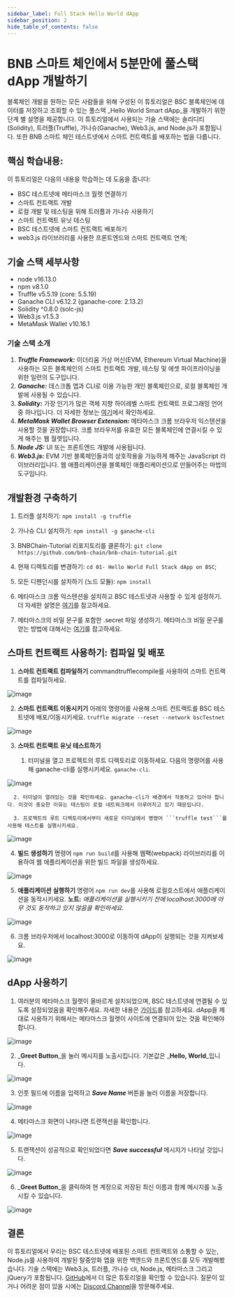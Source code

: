 ```yaml
---
sidebar_label: Full Stack Hello World dApp
sidebar_position: 2
hide_table_of_contents: false
---
```


# BNB 스마트 체인에서 5분만에 풀스택 dApp 개발하기

블록체인 개발을 원하는 모든 사람들을 위해 구성된 이 튜토리얼은 BSC 블록체인에 데이터를 저장하고 조회할 수 있는 풀스택 _Hello World Smart dApp_을 개발하기 위한 단계 별 설명을 제공합니다. 이 튜토리얼에서 사용되는 기술 스택에는 솔리디티(Solidity), 트러플(Truffle), 가나슈(Ganache), Web3.js, and Node.js가 포함됩니다. 또한 BNB 스마트 체인 테스트넷에서 스마트 컨트랙트를 배포하는 법을 다룹니다.

## **핵심 학습내용:**

이 튜토리얼은 다음의 내용을 학습하는 데 도움을 줍니다:

- BSC 테스트넷에 메타마스크 월렛 연결하기
- 스마트 컨트랙트 개발
- 로컬 개발 및 테스팅을 위해 트러플과 가나슈 사용하기
- 스마트 컨트랙트 유닛 테스팅
- BSC 테스트넷에 스마트 컨트랙트 배포하기
- web3.js 라이브러리를 사용한 프론트엔드와 스마트 컨트랙트 연계;

## 기술 스택 세부사항

- node v16.13.0
- npm v8.1.0
- Truffle v5.5.19 (core: 5.5.19)
- Ganache CLI v6.12.2 (ganache-core: 2.13.2)
- Solidity ^0.8.0 (solc-js)
- Web3.js v1.5.3
- MetaMask Wallet v10.16.1

### 기술 스택 소개

1. _**Truffle Framework:**_ 이더리움 가상 머신(EVM, Ethereum Virtual Machine)을 사용하는 모든 블록체인의 스마트 컨트랙트 개발, 테스팅 및 에셋 파이프라이닝을 위한 일련의 도구입니다.
2. _**Ganache:**_ 데스크톱 앱과 CLI로 이용 가능한 개인 블록체인으로, 로컬 블록체인 개발에 사용될 수 있습니다.
3. _**Solidity:**_ 가장 인기가 많은 객체 지향 하이레벨 스마트 컨트랙트 프로그래밍 언어 중 하나입니다. 더 자세한 정보는 [여기](https://docs.soliditylang.org/en/v0.8.15/)에서 확인하세요.
4. _**MetaMask Wallet Browser Extension:**_ 메타마스크 크롬 브라우저 익스텐션을 사용할 것을 권장합니다. 크롬 브라우저를 유효한 모든 블록체인에 연결시킬 수 있게 해주는 웹 월렛입니다.
5. _**Node JS:**_ UI 또는 프론트엔드 개발에 사용됩니다.
6. _**Web3.js:**_ EVM 기반 블록체인들과의 상호작용을 가능하게 해주는 JavaScript 라이브러리입니다. 웹 애플리케이션을 블록체인 애플리케이션으로 만들어주는 마법의 도구입니다.

## **개발환경 구축하기**

1. 트러플 설치하기: ```npm install -g truffle```

2. 가나슈 CLI 설치하기: ```npm install -g ganache-cli```

3. BNBChain-Tutorial 리포지토리를 클론하기: ```git clone https://github.com/bnb-chain/bnb-chain-tutorial.git```

4. 현재 디렉토리를 변경하기: ```cd 01- Hello World Full Stack dApp on BSC```;

5. 모든 디펜던시를 설치하기 (노드 모듈): ```npm install```

6. 메타마스크 크롬 익스텐션을 설치하고 BSC 테스트넷과 사용할 수 있게 설정하기. 더 자세한 설명은 [여기](https://academy.binance.com/en/articles/connecting-metamask-to-binance-smart-chain)를 참고하세요.

7. 메타마스크의 비밀 문구를 포함한 .secret 파일 생성하기. 메타마스크 비밀 문구를 얻는 방법에 대해서는 [여기](https://metamask.zendesk.com/hc/en-us/articles/360015290032-How-to-reveal-your-Secret-Recovery-Phrase)를 참고하세요.

## **스마트 컨트랙트 사용하기: 컴파일 및 배포**

1. **스마트 컨트랙트 컴파일하기** commandtrufflecompile를 사용하여 스마트 컨트랙트를 컴파일하세요.

![image](https://user-images.githubusercontent.com/93580180/177171360-8066812a-a309-43c9-b2df-f5a1fedcdcd2.png)

2. **스마트 컨트랙트 이동시키기** 아래의 명령어를 사용해 스마트 컨트랙트를 BSC 테스트넷에 배포/이동시키세요. ```truffle migrate --reset --network bscTestnet```

![image](https://user-images.githubusercontent.com/93580180/177171461-f92f9f2a-17cb-43e2-bcca-cdd69eb6a9ff.png)


3. **스마트 컨트랙트 유닛 테스트하기**

      1. 터미널을 열고 프로젝트의 루트 디렉토리로 이동하세요. 다음의 명령어를 사용해 ganache-cli를 실행시키세요. ``ganache-cli``.

![image](https://user-images.githubusercontent.com/93580180/177171537-8a77135e-9750-4800-aa4f-918b7b82dc43.png)

      2. 터미널이 열려있는 것을 확인하세요. ganache-cli가 배경에서 작동하고 있어야 합니다. 이것이 중요한 이유는 테스팅이 로컬 네트워크에서 이루어지고 있기 때문입니다.

      3. 프로젝트의 루트 디렉토리에서부터 새로운 터미널에서 명령어 ```truffle test```를 사용해 테스트를 실행시키세요.

![image](https://user-images.githubusercontent.com/93580180/177171621-f884d615-e65e-46fb-9e3d-edaa9a8c26bf.png)

4. **빌드 생성하기** 명령어 ```npm run build```를 사용해 웹팩(webpack) 라이브러리를 이용하여 웹 애플리케이션을 위한 빌드 파일을 생성하세요.

![image](https://user-images.githubusercontent.com/93580180/177171669-b8bd829f-81ec-45ec-951a-c9920ef2c1b3.png)

5. **애플리케이션 실행하기** 명령어 ```npm run dev```를 사용해 로컬호스트에서 애플리케이션을 동작시키세요. **노트:** _애플리케이션을 실헹시키기 전에 localhost:3000에 아무 것도 동작하고 있지 않음을 확인하세요._

![image](https://user-images.githubusercontent.com/93580180/177171781-2a2eba8c-eea9-4af5-8b02-fc9bdd88e9d6.png)

6. 크롬 브라우저에서 localhost:3000로 이동하여 dApp이 실행되는 것을 지켜보세요.

![image](https://user-images.githubusercontent.com/93580180/177171856-abaf323d-c35c-4d3a-bfd0-ec1270fa333e.png)

## **dApp 사용하기**

1. 여러분의 메타마스크 월렛이 올바르게 설치되었으며, BSC 테스트넷에 연결될 수 있도록 설정되었음을 확인해주세요. 자세한 내용은 [가이드](https://academy.binance.com/en/articles/connecting-metamask-to-binance-smart-chain)를 참고하세요. dApp을 제대로 사용하기 위해서는 메타마스크 월렛이 사이트에 연결되어 있는 것을 확인해야 합니다.

![image](https://user-images.githubusercontent.com/93580180/177172042-75583f4d-588e-49c0-9e13-ef13bf53610d.png)

2. _**Greet Button**_을 눌러 메시지를 노출시킵니다. 기본값은 _**Hello, World**_입니다.

![image](https://user-images.githubusercontent.com/93580180/177172075-f19f48e4-2802-4bc0-8017-5febd412c06a.png)

3. 인풋 필드에 이름을 입력하고 _**Save Name**_ 버튼을 눌러 이름을 저장합니다.

![image](https://user-images.githubusercontent.com/93580180/177172100-eb80c577-2898-47cf-8b57-89b0e478c765.png)

4. 메타마스크 화면이 나타나면 트랜잭션을 확인합니다.

![image](https://user-images.githubusercontent.com/93580180/177172154-5662d3ae-9039-4034-81cf-e90d2b427ec2.png)

5. 트랜잭션이 성공적으로 확인되었다면 _**Save successful**_ 메시지가 나타날 것입니다.

![image](https://user-images.githubusercontent.com/93580180/177172193-b21c70d9-fc3a-4201-afc8-9a1ae978e18b.png)

6. _**Greet Button**_을 클릭하여 현 계정으로 저장된 최신 이름과 함께 메시지를 노출시킬 수 있습니다.

![image](https://user-images.githubusercontent.com/93580180/177172207-d7b890de-c603-463d-ab39-a78e3cd56a63.png)

## **결론**

이 튜토리얼에서 우리는 BSC 테스트넷에 배포된 스마트 컨트랙트와 소통할 수 있는, Node.js를 사용하여 개발된 탈중앙화 앱을 위한 백엔드와 프론트엔드를 모두 개발해봤습니다. 기술 스택에는 Web3.js, 트러플, 가나슈 cli, Node.js, 메타마스크 그리고 jQuery가 포함됩니다. [GitHub](https://github.com/bnb-chain/bnb-chain-tutorial)에서 더 많은 튜토리얼을 확인할 수 있습니다. 질문이 있거나 어려운 점이 있을 시에는 [Discord Channel](https://discord.com/channels/789402563035660308/912296662834241597)을 방문해주세요.
